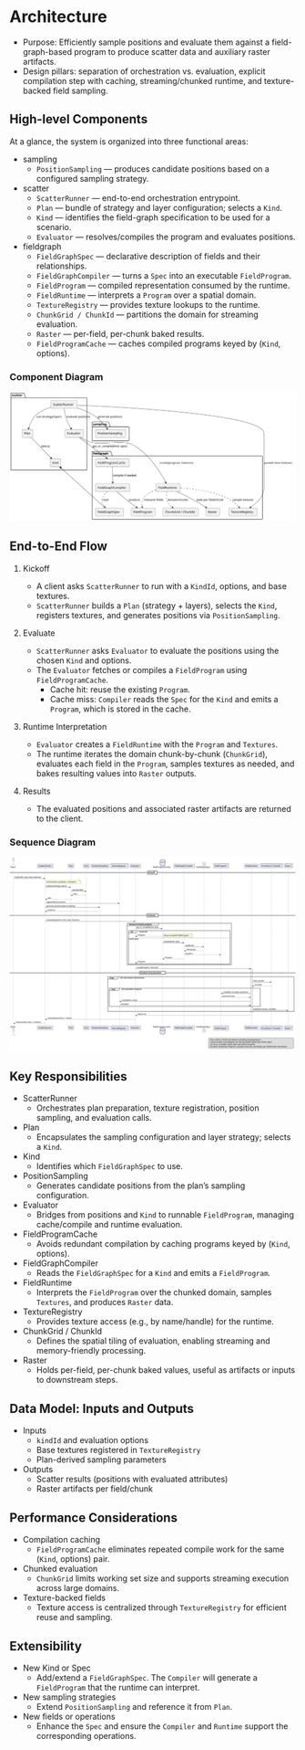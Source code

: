 # Architecture

- Purpose: Efficiently sample positions and evaluate them against a field-graph-based program to produce scatter data and auxiliary raster artifacts.
- Design pillars: separation of orchestration vs. evaluation, explicit compilation step with caching, streaming/chunked runtime, and texture-backed field sampling.

## High-level Components

At a glance, the system is organized into three functional areas:

- sampling
  - `PositionSampling` — produces candidate positions based on a configured sampling strategy.
- scatter
  - `ScatterRunner` — end-to-end orchestration entrypoint.
  - `Plan` — bundle of strategy and layer configuration; selects a `Kind`.
  - `Kind` — identifies the field-graph specification to be used for a scenario.
  - `Evaluator` — resolves/compiles the program and evaluates positions.
- fieldgraph
  - `FieldGraphSpec` — declarative description of fields and their relationships.
  - `FieldGraphCompiler` — turns a `Spec` into an executable `FieldProgram`.
  - `FieldProgram` — compiled representation consumed by the runtime.
  - `FieldRuntime` — interprets a `Program` over a spatial domain.
  - `TextureRegistry` — provides texture lookups to the runtime.
  - `ChunkGrid / ChunkId` — partitions the domain for streaming evaluation.
  - `Raster` — per-field, per-chunk baked results.
  - `FieldProgramCache` — caches compiled programs keyed by (`Kind`, options).

### Component Diagram

![Components](docs/components.svg)

## End-to-End Flow

1. Kickoff
   - A client asks `ScatterRunner` to run with a `KindId`, options, and base textures.
   - `ScatterRunner` builds a `Plan` (strategy + layers), selects the `Kind`, registers textures, and generates positions via `PositionSampling`.

2. Evaluate
   - `ScatterRunner` asks `Evaluator` to evaluate the positions using the chosen `Kind` and options.
   - The `Evaluator` fetches or compiles a `FieldProgram` using `FieldProgramCache`.
     - Cache hit: reuse the existing `Program`.
     - Cache miss: `Compiler` reads the `Spec` for the `Kind` and emits a `Program`, which is stored in the cache.

3. Runtime Interpretation
   - `Evaluator` creates a `FieldRuntime` with the `Program` and `Textures`.
   - The runtime iterates the domain chunk-by-chunk (`ChunkGrid`), evaluates each field in the `Program`, samples textures as needed, and bakes resulting values into `Raster` outputs.

4. Results
   - The evaluated positions and associated raster artifacts are returned to the client.

### Sequence Diagram

![Sequence](docs/sequence.svg)

## Key Responsibilities

- ScatterRunner
  - Orchestrates plan preparation, texture registration, position sampling, and evaluation calls.
- Plan
  - Encapsulates the sampling configuration and layer strategy; selects a `Kind`.
- Kind
  - Identifies which `FieldGraphSpec` to use.
- PositionSampling
  - Generates candidate positions from the plan’s sampling configuration.
- Evaluator
  - Bridges from positions and `Kind` to runnable `FieldProgram`, managing cache/compile and runtime evaluation.
- FieldProgramCache
  - Avoids redundant compilation by caching programs keyed by (`Kind`, options).
- FieldGraphCompiler
  - Reads the `FieldGraphSpec` for a `Kind` and emits a `FieldProgram`.
- FieldRuntime
  - Interprets the `FieldProgram` over the chunked domain, samples `Textures`, and produces `Raster` data.
- TextureRegistry
  - Provides texture access (e.g., by name/handle) for the runtime.
- ChunkGrid / ChunkId
  - Defines the spatial tiling of evaluation, enabling streaming and memory-friendly processing.
- Raster
  - Holds per-field, per-chunk baked values, useful as artifacts or inputs to downstream steps.

## Data Model: Inputs and Outputs

- Inputs
  - `kindId` and evaluation options
  - Base textures registered in `TextureRegistry`
  - Plan-derived sampling parameters
- Outputs
  - Scatter results (positions with evaluated attributes)
  - Raster artifacts per field/chunk

## Performance Considerations

- Compilation caching
  - `FieldProgramCache` eliminates repeated compile work for the same (`Kind`, options) pair.
- Chunked evaluation
  - `ChunkGrid` limits working set size and supports streaming execution across large domains.
- Texture-backed fields
  - Texture access is centralized through `TextureRegistry` for efficient reuse and sampling.

## Extensibility

- New Kind or Spec
  - Add/extend a `FieldGraphSpec`. The `Compiler` will generate a `FieldProgram` that the runtime can interpret.
- New sampling strategies
  - Extend `PositionSampling` and reference it from `Plan`.
- New fields or operations
  - Enhance the `Spec` and ensure the `Compiler` and `Runtime` support the corresponding operations.
